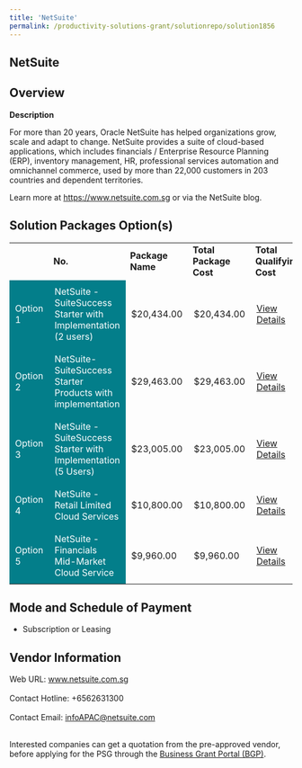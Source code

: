 ```yaml
---
title: 'NetSuite'
permalink: /productivity-solutions-grant/solutionrepo/solution1856
---
```


## NetSuite

## Overview

**Description**

For more than 20 years, Oracle NetSuite has helped organizations grow, scale and adapt to change. NetSuite provides a suite of cloud-based applications, which includes financials / Enterprise Resource Planning (ERP), inventory management, HR, professional services automation and omnichannel commerce, used by more than 22,000 customers in 203 countries and dependent territories.

Learn more at https://www.netsuite.com.sg or via the NetSuite blog.

## Solution Packages Option(s)

<table>
<th>
<td><b>No.</b></td>
<td><b>Package Name</b></td>
<td><b>Total Package Cost</b></td>
<td><b>Total Qualifying Cost</b></td>
<td><b>Solution Details</b></td>
</th>
<tr>
<td style='padding: 10px; background-color: #037E8A; color: #FFFFFF;'>Option 1</td>
<td style='padding: 10px; background-color: #037E8A; color: #FFFFFF;'>NetSuite - SuiteSuccess Starter with Implementation (2 users)</td>
<td style='padding: 10px;'>$20,434.00</td>
<td style='padding: 10px;'>$20,434.00</td>
<td style='padding: 10px;'><a href='https://www.gobusiness.gov.sg/images/psg/Desensitised_Oracle_Annex_3_CR_wef_5_May_2022_Part_12.pdf' target='_blank'>View Details</a></td>
</tr>
<tr>
<td style='padding: 10px; background-color: #037E8A; color: #FFFFFF;'>Option 2</td>
<td style='padding: 10px; background-color: #037E8A; color: #FFFFFF;'>NetSuite- SuiteSuccess Starter Products with implementation</td>
<td style='padding: 10px;'>$29,463.00</td>
<td style='padding: 10px;'>$29,463.00</td>
<td style='padding: 10px;'><a href='https://www.gobusiness.gov.sg/images/psg/Desensitised_Oracle_Annex_3_CR_wef_5_May_2022_Part_34.pdf' target='_blank'>View Details</a></td>
</tr>
<tr>
<td style='padding: 10px; background-color: #037E8A; color: #FFFFFF;'>Option 3</td>
<td style='padding: 10px; background-color: #037E8A; color: #FFFFFF;'>NetSuite - SuiteSuccess Starter with Implementation (5 Users)</td>
<td style='padding: 10px;'>$23,005.00</td>
<td style='padding: 10px;'>$23,005.00</td>
<td style='padding: 10px;'><a href='https://www.gobusiness.gov.sg/images/psg/Desensitised_Oracle_Annex_3_CR_wef_5_May_2022_Part_56.pdf' target='_blank'>View Details</a></td>
</tr>
<tr>
<td style='padding: 10px; background-color: #037E8A; color: #FFFFFF;'>Option 4</td>
<td style='padding: 10px; background-color: #037E8A; color: #FFFFFF;'>NetSuite - Retail Limited Cloud Services</td>
<td style='padding: 10px;'>$10,800.00</td>
<td style='padding: 10px;'>$10,800.00</td>
<td style='padding: 10px;'><a href='https://www.gobusiness.gov.sg/images/psg/Desensitised_Oracle_Annex_3_CR_wef_5_May_2022_Part_78.pdf' target='_blank'>View Details</a></td>
</tr>
<tr>
<td style='padding: 10px; background-color: #037E8A; color: #FFFFFF;'>Option 5</td>
<td style='padding: 10px; background-color: #037E8A; color: #FFFFFF;'>NetSuite - Financials Mid-Market Cloud Service</td>
<td style='padding: 10px;'>$9,960.00</td>
<td style='padding: 10px;'>$9,960.00</td>
<td style='padding: 10px;'><a href='https://www.gobusiness.gov.sg/images/psg/Desensitised_Oracle_Annex_3_CR_wef_5_May_2022_Part_9.pdf' target='_blank'>View Details</a></td>
</tr>
</table>

## Mode and Schedule of Payment

 - Subscription or Leasing

## Vendor Information

 Web URL: www.netsuite.com.sg <br><br>Contact Hotline: +6562631300 <br><br>Contact Email: infoAPAC@netsuite.com <br><br>

Interested companies can get a quotation from the pre-approved vendor, before applying for the PSG through the <a href='https://www.businessgrants.gov.sg/' target='_blank' rel='noopener'>Business Grant Portal (BGP)</a>.

<script src="/jquery/resize-tables.js"></script>

